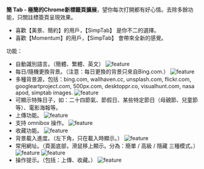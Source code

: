 **簡 Tab - 極簡的Chrome新標籤頁擴展**，望你每次打開都有好心情。去除多餘功能，只關註標簽頁呈現效果。

- 喜歡【美景、簡約】的用戶，【SimpTab】 是你不二的選擇。
- 喜歡【Momentum】的用戶，【SimpTab】 會帶來全新的感覺。

功能：
- 自動識別語言。（簡體、繁體、英文）
  ![feature](http://i.imgur.com/nbw5Ycg.png)
- 每日/隨機更換背景。（注意：每日更換的背景只來自Bing.com.）
  ![feature](http://i.imgur.com/JnwGMjw.png)
- 多種背景源，包括：bing.com, wallhaven.cc, unsplash.com, flickr.com, googleartproject.com, 500px.com, desktoppr.co, visualhunt.com, nasa apod, simptab images.
  ![feature](http://i.imgur.com/G2TNahV.png)
- 可顯示特殊日子，如：二十四節氣、節假日、某些特定節日（母親節、兒童節等）、電影海報等。
- 上傳功能。
  ![feature](http://i.imgur.com/3xZew89.png)
- 支持 omnibox 操作。
  ![feature](http://i.imgur.com/IAw6PDb.png)
- 收藏功能。
  ![feature](http://i.imgur.com/4xirs2N.png)
- 背景載入進度。（左下角，只在載入時顯示。）
  ![feature](http://i.imgur.com/GbXCspl.png)
- 常用網址。（頁面底部，滑鼠移上顯示。分為：簡單 / 高級 / 隱藏 三種模式。）
  ![feature](http://i.imgur.com/LMxP6kF.png)
  ![feature](http://i.imgur.com/6ZxoCM7.png)
- 操作提示。（包括：上傳、收藏。）
  ![feature](http://i.imgur.com/TMMXFoT.png)
